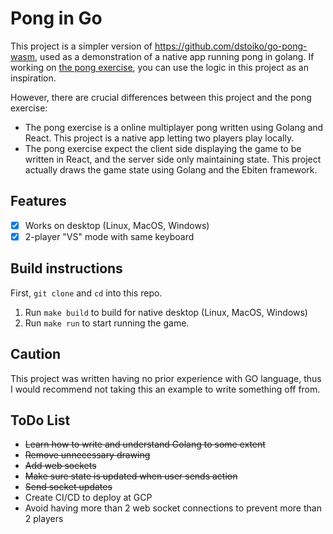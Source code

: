 # Pong in Go

This project is a simpler version of https://github.com/dstoiko/go-pong-wasm,
used as a demonstration of a native app running pong in golang. If working 
on [the pong exercise](https://docs.google.com/document/d/1Q8iGyyG-pv1GJTFA7hctVbwlHdvh0YM2JzmrVLl4dOE/edit),
you can use the logic in this project as an inspiration.

However, there are crucial differences between this project and the pong exercise:

 - The pong exercise is a online multiplayer pong written using Golang and React. This project is a native app letting two players play locally.
 - The pong exercise expect the client side displaying the game to be written in React, and the server side only maintaining state. This project actually draws the game state using Golang and the Ebiten framework.

## Features

- [x] Works on desktop (Linux, MacOS, Windows)
- [x] 2-player "VS" mode with same keyboard

## Build instructions

First, `git clone` and `cd` into this repo.

1. Run `make build` to build for native desktop (Linux, MacOS, Windows)
2. Run `make run` to start running the game.

## Caution

This project was written having no prior experience with GO language, thus I would recommend not taking this an example to write something off from.


## ToDo List

* ~~Learn how to write and understand Golang to some extent~~
* ~~Remove unnecessary drawing~~
* ~~Add web sockets~~
* ~~Make sure state is updated when user sends action~~
* ~~Send socket updates~~
* Create CI/CD to deploy at GCP
* Avoid having more than 2 web socket connections to prevent more than 2 players